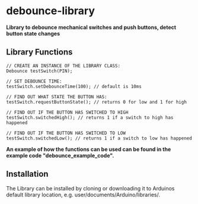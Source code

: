 # debounce-library 

**Library to debounce mechanical switches and push buttons, detect button state changes**


Library Functions
-----------------

	
	// CREATE AN INSTANCE OF THE LIBRARY CLASS:
	Debounce testSwitch(PIN);

	// SET DEBOUNCE TIME:
	testSwitch.setDebounceTime(100); // default is 10ms

	// FIND OUT WHAT STATE THE BUTTON HAS:
	testSwitch.requestButtonState(); // returns 0 for low and 1 for high

	// FIND OUT IF THE BUTTON HAS SWITCHED TO HIGH
	testSwitch.switchedHigh(); // returns 1 if a switch to high has happened
	
	// FIND OUT IF THE BUTTON HAS SWITCHED TO LOW
	testSwitch.switchedLow(); // returns 1 if a switch to low has happened
 

**An example of how the functions can be used can be found in the example code "debounce_example_code".**	
  

Installation
------------
The Library can be installed by cloning or downloading it to Arduinos default library location, e.g. user/documents/Arduino/libraries/.


